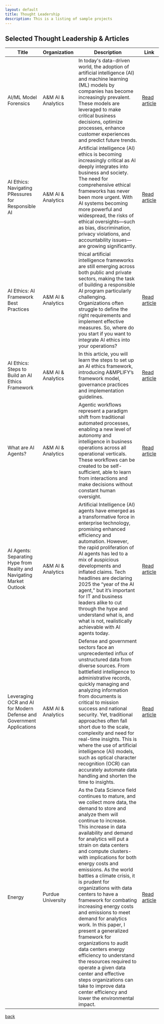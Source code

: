 ```yaml
---
layout: default
title: Thought Leadership
description: This is a listing of sample projects
---
```


## Selected Thought Leadership & Articles

| **Title** | **Organization** | **Description** | **Link** |
|---|---|---|---|
| AI/ML Model Forensics | A&M AI & Analytics | In today's data-driven world, the adoption of artificial intelligence (AI) and machine learning (ML) models by companies has become increasingly prevalent. These models are leveraged to make critical business decisions, optimize processes, enhance customer experiences and predict future trends. | [Read article](https://www.alvarezandmarsal.com/insights/artificial-intelligence-and-machine-learning-model-forensics) |
| AI Ethics: Navigating PRessures for Responsible AI | A&M AI & Analytics | Artificial intelligence (AI) ethics is becoming increasingly critical as AI deeply integrates into business and society. The need for comprehensive ethical frameworks has never been more urgent. With AI systems becoming more powerful and widespread, the risks of ethical oversights—such as bias, discrimination, privacy violations, and accountability issues—are growing significantly. | [Read article](https://www.alvarezandmarsal.com/insights/ai-ethics-part-one-navigating-pressures-responsible-ai) |
| AI Ethics: AI Framework Best Practices | A&M AI & Analytics | thical artificial intelligence frameworks are still emerging across both public and private sectors, making the task of building a responsible AI program particularly challenging. Organizations often struggle to define the right requirements and implement effective measures. So, where do you start if you want to integrate AI ethics into your operations? | [Read article](https://www.alvarezandmarsal.com/insights/ai-ethics-part-two-ai-framework-best-practices) |
| AI Ethics: Steps to Build an AI Ethics Framework | A&M AI & Analytics | In this article, you will learn the steps to set up an AI ethics framework, introducing A&MPLIFY’s framework model, governance practices and implementation guidelines. | [Read article](https://www.alvarezandmarsal.com/insights/charting-course-ai-ethics-part-3-steps-build-ai-ethics-framework) |
| What are AI Agents? | A&M AI & Analytics | Agentic workflows represent a paradigm shift from traditional automated processes, enabling a new level of autonomy and intelligence in business operations across all operational verticals. These workflows can be created to be self-sufficient, able to learn from interactions and make decisions without constant human oversight. | [Read article](https://www.alvarezandmarsal.com/insights/ready-ai-automation-use-large-language-model-agentic-workflow-power-your-business) |
| AI Agents: Separating Hype from Reality and Navigating Market Outlook | A&M AI & Analytics | Artificial Intelligence (AI) agents have emerged as a transformative force in enterprise technology, promising enhanced efficiency and automation. However, the rapid proliferation of AI agents has led to a mix of auspicious developments and inflated claims. Tech headlines are declaring 2025 the “year of the AI agent,” but it’s important for IT and business leaders alike to cut through the hype and understand what is, and what is not, realistically achievable with AI agents today. | [Read article](https://www.alvarezandmarsal.com/thought-leadership/demystifying-ai-agents-in-2025-separating-hype-from-reality-and-navigating-market-outlook) |
| Leveraging OCR and AI for Modern Defense and Government Applications | A&M AI & Analytics | Defense and government sectors face an unprecedented influx of unstructured data from diverse sources. From battlefield intelligence to administrative records, quickly managing and analyzing information from documents is critical to mission success and national security. Yet, traditional approaches often fall short due to the scale, complexity and need for real-time insights. This is where the use of artificial intelligence (AI) models, such as optical character recognition (OCR) can accurately automate data handling and shorten the time to insights. | [Read article](https://www.alvarezandmarsal.com/insights/leveraging-ocr-and-ai-modern-defense-and-government-applications) |
| Energy | Purdue University | As the Data Science field continues to mature, and we collect more data, the demand to store and analyze them will continue to increase. This increase in data availability and demand for analytics will put a strain on data centers and compute clusters-with implications for both energy costs and emissions. As the world battles a climate crisis, it is prudent for organizations with data centers to have a framework for combating increasing energy costs and emissions to meet demand for analytics work. In this paper, I present a generalized framework for organizations to audit data centers energy efficiency to understand the resources required to operate a given data center and effective steps organizations can take to improve data center efficiency and lower the environmental impact.  | [Read article](https://arxiv.org/abs/2102.04446) |




[back](../)

